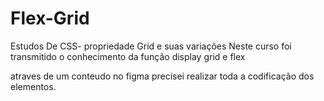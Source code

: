 # Flex-Grid
Estudos De CSS-  propriedade Grid e suas variações
Neste curso foi transmitido o conhecimento da função display grid e flex

atraves de um conteudo no figma precisei realizar toda a codificação dos elementos.
